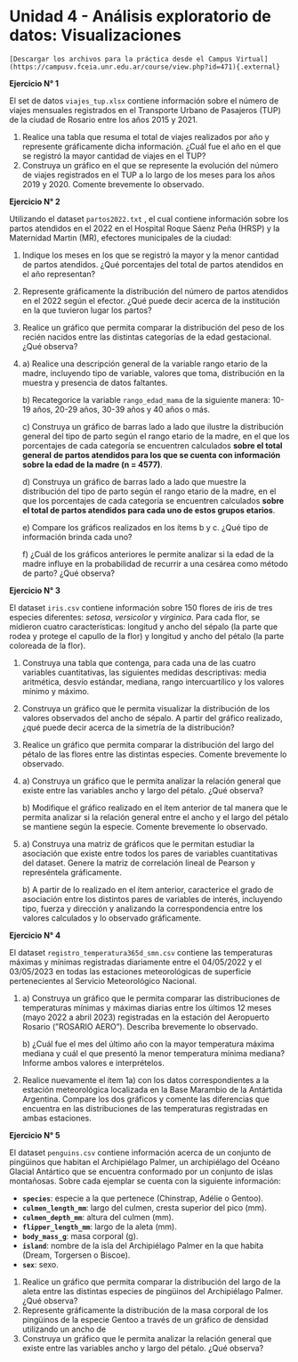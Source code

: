 # Unidad 4 - Análisis exploratorio de datos: Visualizaciones

```{admonition} 📂 Descargar archivos  
[Descargar los archivos para la práctica desde el Campus Virtual](https://campusv.fceia.unr.edu.ar/course/view.php?id=471){.external}
```

**Ejercicio N° 1**

El set de datos `viajes_tup.xlsx` contiene información sobre el número de viajes mensuales registrados en el Transporte Urbano de Pasajeros (TUP) de la ciudad de Rosario entre los años 2015 y 2021.

1. Realice una tabla que resuma el total de viajes realizados por año y represente gráficamente dicha información. ¿Cuál fue el año en el que se registró la mayor cantidad de viajes en el TUP?
2. Construya un gráfico en el que se represente la evolución del número de viajes registrados en el TUP a lo largo de los meses para los años 2019 y 2020. Comente brevemente lo observado.

**Ejercicio N° 2**

Utilizando el dataset `partos2022.txt` , el cual contiene información sobre los partos atendidos en el 2022 en el Hospital Roque Sáenz Peña (HRSP) y la Maternidad Martin (MR), efectores municipales de la ciudad:

1. Indique los meses en los que se registró la mayor y la menor cantidad de partos atendidos. ¿Qué porcentajes del total de partos atendidos en el año representan?
2. Represente gráficamente la distribución del número de partos atendidos en el 2022 según el efector. ¿Qué puede decir acerca de la institución en la que tuvieron lugar los partos?
3. Realice un gráfico que permita comparar la distribución del peso de los recién nacidos entre las distintas categorías de la edad gestacional. ¿Qué observa?
4. a) Realice una descripción general de la variable rango etario de la madre, incluyendo tipo de variable, valores que toma, distribución en la muestra y presencia de datos faltantes.
    
    b) Recategorice la variable `rango_edad_mama` de la siguiente manera: 10-19 años, 20-29 años, 30-39 años y 40 años o más.
    
    c) Construya un gráfico de barras lado a lado que ilustre la distribución general del tipo de parto según el rango etario de la madre, en el que los porcentajes de cada categoría se encuentren calculados **sobre el total general** **de partos atendidos para los que se cuenta con información sobre la edad de la madre (n = 4577)**.
    
    d) Construya un gráfico de barras lado a lado que muestre la distribución del tipo de parto según el rango etario de la madre, en el que los porcentajes de cada categoría se encuentren calculados **sobre el total de partos atendidos para cada uno de estos grupos etarios**.
    
    e) Compare los gráficos realizados en los ítems b y c. ¿Qué tipo de información brinda cada uno?
    
    f) ¿Cuál de los gráficos anteriores le permite analizar si la edad de la madre influye en la probabilidad de recurrir a una cesárea como método de parto? ¿Qué observa?
    

**Ejercicio N° 3**

El dataset `iris.csv` contiene información sobre 150 flores de iris de tres especies diferentes: *setosa*, *versicolor* y *virginica*. Para cada flor, se midieron cuatro características: longitud y ancho del sépalo (la parte que rodea y protege el capullo de la flor) y longitud y ancho del pétalo (la parte coloreada de la flor).

1. Construya una tabla que contenga, para cada una de las cuatro variables cuantitativas, las siguientes medidas descriptivas: media aritmética, desvío estándar, mediana, rango intercuartílico y los valores mínimo y máximo.
2. Construya un gráfico que le permita visualizar la distribución de los valores observados del ancho de sépalo. A partir del gráfico realizado, ¿qué puede decir acerca de la simetría de la distribución?
3. Realice un gráfico que permita comparar la distribución del largo del pétalo de las flores entre las distintas especies. Comente brevemente lo observado.
4. a) Construya un gráfico que le permita analizar la relación general que existe entre las variables ancho y largo del pétalo. ¿Qué observa?
    
    b) Modifique el gráfico realizado en el ítem anterior de tal manera que le permita analizar si la relación general entre el ancho y el largo del pétalo se mantiene según la especie. Comente brevemente lo observado.
    
5. a) Construya una matriz de gráficos que le permitan estudiar la asociación que existe entre todos los pares de variables cuantitativas del dataset. Genere la matriz de correlación lineal de Pearson y represéntela gráficamente.  
    
    b) A partir de lo realizado en el ítem anterior, caracterice el grado de asociación entre los distintos pares de variables de interés, incluyendo tipo, fuerza y dirección y analizando la correspondencia entre los valores calculados y lo observado gráficamente.
    

**Ejercicio N° 4**

El dataset `registro_temperatura365d_smn.csv` contiene las temperaturas máximas y mínimas registradas diariamente entre el 04/05/2022 y el 03/05/2023 en todas las estaciones meteorológicas de superficie pertenecientes al Servicio Meteorológico Nacional.

1. a) Construya un gráfico que le permita comparar las distribuciones de temperaturas mínimas y máximas diarias entre los últimos 12 meses (mayo 2022 a abril 2023) registradas en la estación del Aeropuerto Rosario (”ROSARIO AERO”). Describa brevemente lo observado.
    
    b) ¿Cuál fue el mes del último año con la mayor temperatura máxima mediana y cuál el que presentó la menor temperatura mínima mediana? Informe ambos valores e interprételos.
    
2. Realice nuevamente el ítem 1a) con los datos correspondientes a la estación meteorológica localizada en la Base Marambio de la Antártida Argentina. Compare los dos gráficos y comente las diferencias que encuentra en las distribuciones de las temperaturas registradas en ambas estaciones.

**Ejercicio N° 5**

El dataset `penguins.csv` contiene información acerca de un conjunto de pingüinos que habitan el Archipiélago Palmer, un archipiélago del Océano Glacial Antártico que se encuentra conformado por un conjunto de islas montañosas. Sobre cada ejemplar se cuenta con la siguiente información:

- **`species`**: especie a la que pertenece (Chinstrap, Adélie o Gentoo).
- **`culmen_length_mm`**: largo del culmen, cresta superior del pico (mm).
- **`culmen_depth_mm`**: altura del culmen (mm).
- **`flipper_length_mm`**: largo de la aleta (mm).
- **`body_mass_g`**: masa corporal (g).
- **`island`**: nombre de la isla del Archipiélago Palmer en la que habita (Dream, Torgersen o Biscoe).
- **`sex`**: sexo.

1. Realice un gráfico que permita comparar la distribución del largo de la aleta entre las distintas especies de pingüinos del Archipiélago Palmer. ¿Qué observa?
2. Represente gráficamente la distribución de la masa corporal de los pingüinos de la especie Gentoo a través de un gráfico de densidad utilizando un ancho de 
3. Construya un gráfico que le permita analizar la relación general que existe entre las variables ancho y largo del pétalo. ¿Qué observa?